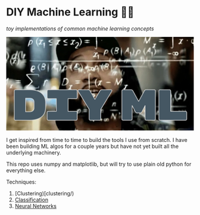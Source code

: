 # DIY Machine Learning 🧑‍💻

_toy implementations of common machine learning concepts_

![A man stares towards the clowds with numbers flowing from his head. DIY ML is written below](images/diyml.jpg)

I get inspired from time to time to build the tools I use from scratch. I have been building ML algos for a couple years but have not yet built all the underlying machinery.

This repo uses numpy and matplotlib, but will try to use plain old python for everything else.

Techniques:

1. [Clustering)[clustering/)
1. [Classification](classification/)
1. [Neural Networks](nn/)
